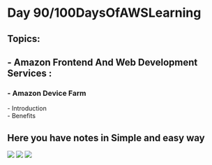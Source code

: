 <h1>Day 90/100DaysOfAWSLearning</h1>


<h2>Topics:</h2>


<h2> - Amazon Frontend And Web Development Services : </h2>
  <h3> - Amazon Device Farm </h3>
          - Introduction <br>
          - Benefits <br>
        
   
   <h2> Here you have notes in Simple and easy way </h2>
   
   <img src = "https://github.com/thetechgirlgita/100-days-of-aws-learning/blob/master/Images/Day9/9_1.jpg?raw=true">
   <img src = "https://github.com/thetechgirlgita/100-days-of-aws-learning/blob/master/Images/Day9/9_2.jpg?raw=true">
   <img src = "https://github.com/thetechgirlgita/100-days-of-aws-learning/blob/master/Images/Day9/9_3.jpg?raw=true">
